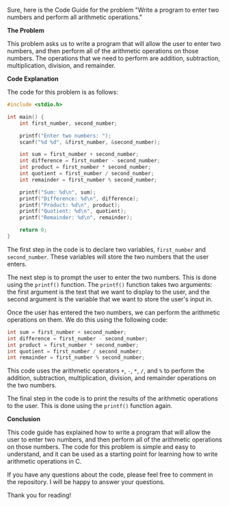 Sure, here is the Code Guide for the problem "Write a program to enter two numbers and perform all arithmetic operations."

**The Problem**

This problem asks us to write a program that will allow the user to enter two numbers, and then perform all of the arithmetic operations on those numbers. The operations that we need to perform are addition, subtraction, multiplication, division, and remainder.

**Code Explanation**

The code for this problem is as follows:

```c
#include <stdio.h>

int main() {
    int first_number, second_number;

    printf("Enter two numbers: ");
    scanf("%d %d", &first_number, &second_number);

    int sum = first_number + second_number;
    int difference = first_number - second_number;
    int product = first_number * second_number;
    int quotient = first_number / second_number;
    int remainder = first_number % second_number;

    printf("Sum: %d\n", sum);
    printf("Difference: %d\n", difference);
    printf("Product: %d\n", product);
    printf("Quotient: %d\n", quotient);
    printf("Remainder: %d\n", remainder);

    return 0;
}
```

The first step in the code is to declare two variables, `first_number` and `second_number`. These variables will store the two numbers that the user enters.

The next step is to prompt the user to enter the two numbers. This is done using the `printf()` function. The `printf()` function takes two arguments: the first argument is the text that we want to display to the user, and the second argument is the variable that we want to store the user's input in.

Once the user has entered the two numbers, we can perform the arithmetic operations on them. We do this using the following code:

```c
int sum = first_number + second_number;
int difference = first_number - second_number;
int product = first_number * second_number;
int quotient = first_number / second_number;
int remainder = first_number % second_number;
```

This code uses the arithmetic operators `+`, `-`, `*`, `/`, and `%` to perform the addition, subtraction, multiplication, division, and remainder operations on the two numbers.

The final step in the code is to print the results of the arithmetic operations to the user. This is done using the `printf()` function again.

**Conclusion**

This code guide has explained how to write a program that will allow the user to enter two numbers, and then perform all of the arithmetic operations on those numbers. The code for this problem is simple and easy to understand, and it can be used as a starting point for learning how to write arithmetic operations in C.

If you have any questions about the code, please feel free to comment in the repository. I will be happy to answer your questions.

Thank you for reading!
